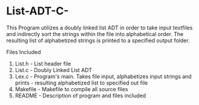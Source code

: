 # List-ADT-C-

This Program utilizes a doubly linked list ADT in order to take input
textfiles and indirectly sort the strings within the file into
alphabetical order. The resulting list of alphabetized strings
is printed to a specified output folder.

Files Included
1) List.h		- List header file
2) List.c		- Doubly Linked List ADT
3) Lex.c		- Program's main. Takes file input, alphabetizes input strings and prints
            - resulting alphabetized list to specified out file
5) Makefile	- Makefile to compile all source files
6) README		- Description of program and files included
